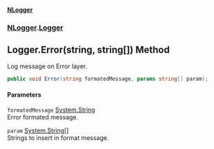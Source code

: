 #### [NLogger](./index.md 'index')
### [NLogger](./NLogger.md 'NLogger').[Logger](./NLogger-Logger.md 'NLogger.Logger')
## Logger.Error(string, string[]) Method
Log message on Error layer.  
```csharp
public void Error(string formatedMessage, params string[] param);
```
#### Parameters
<a name='NLogger-Logger-Error(string_string--)-formatedMessage'></a>
`formatedMessage` [System.String](https://docs.microsoft.com/en-us/dotnet/api/System.String 'System.String')  
Error formated message.  
  
<a name='NLogger-Logger-Error(string_string--)-param'></a>
`param` [System.String](https://docs.microsoft.com/en-us/dotnet/api/System.String 'System.String')[[]](https://docs.microsoft.com/en-us/dotnet/api/System.Array 'System.Array')  
Strings to insert in format message.  
  

